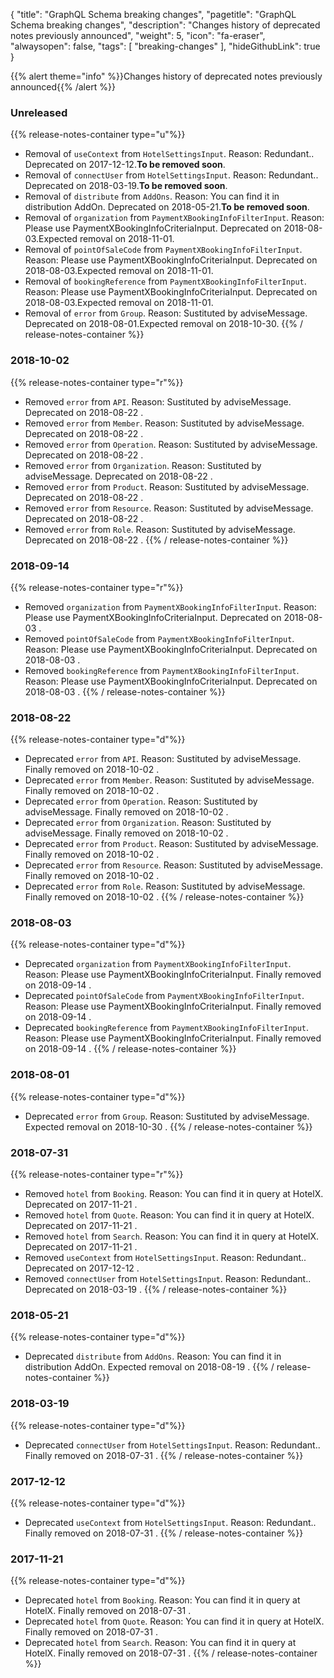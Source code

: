 {
	"title": "GraphQL Schema breaking changes",
	"pagetitle": "GraphQL Schema breaking changes",
	"description": "Changes history of deprecated notes previously announced",
	"weight": 5,
	"icon": "fa-eraser",
	"alwaysopen": false,
	"tags": [
		"breaking-changes"
	],
	"hideGithubLink": true
}

{{% alert theme="info" %}}Changes history of deprecated notes previously announced{{% /alert %}}

### Unreleased
{{% release-notes-container type="u"%}}
- Removal of `useContext` from `HotelSettingsInput`. Reason: Redundant..  Deprecated on 2017-12-12.**To be removed soon**.
- Removal of `connectUser` from `HotelSettingsInput`. Reason: Redundant..  Deprecated on 2018-03-19.**To be removed soon**.
- Removal of `distribute` from `AddOns`. Reason: You can find it in distribution AddOn.  Deprecated on 2018-05-21.**To be removed soon**.
- Removal of `organization` from `PaymentXBookingInfoFilterInput`. Reason: Please use PaymentXBookingInfoCriteriaInput.  Deprecated on 2018-08-03.Expected removal on 2018-11-01.
- Removal of `pointOfSaleCode` from `PaymentXBookingInfoFilterInput`. Reason: Please use PaymentXBookingInfoCriteriaInput.  Deprecated on 2018-08-03.Expected removal on 2018-11-01.
- Removal of `bookingReference` from `PaymentXBookingInfoFilterInput`. Reason: Please use PaymentXBookingInfoCriteriaInput.  Deprecated on 2018-08-03.Expected removal on 2018-11-01.
- Removal of `error` from `Group`. Reason: Sustituted by adviseMessage.  Deprecated on 2018-08-01.Expected removal on 2018-10-30.
{{% / release-notes-container %}}
### 2018-10-02
{{% release-notes-container type="r"%}}
- Removed `error` from `API`. Reason: Sustituted by adviseMessage. Deprecated on 2018-08-22 .
- Removed `error` from `Member`. Reason: Sustituted by adviseMessage. Deprecated on 2018-08-22 .
- Removed `error` from `Operation`. Reason: Sustituted by adviseMessage. Deprecated on 2018-08-22 .
- Removed `error` from `Organization`. Reason: Sustituted by adviseMessage. Deprecated on 2018-08-22 .
- Removed `error` from `Product`. Reason: Sustituted by adviseMessage. Deprecated on 2018-08-22 .
- Removed `error` from `Resource`. Reason: Sustituted by adviseMessage. Deprecated on 2018-08-22 .
- Removed `error` from `Role`. Reason: Sustituted by adviseMessage. Deprecated on 2018-08-22 .
{{% / release-notes-container %}}
### 2018-09-14
{{% release-notes-container type="r"%}}
- Removed `organization` from `PaymentXBookingInfoFilterInput`. Reason: Please use PaymentXBookingInfoCriteriaInput. Deprecated on 2018-08-03 .
- Removed `pointOfSaleCode` from `PaymentXBookingInfoFilterInput`. Reason: Please use PaymentXBookingInfoCriteriaInput. Deprecated on 2018-08-03 .
- Removed `bookingReference` from `PaymentXBookingInfoFilterInput`. Reason: Please use PaymentXBookingInfoCriteriaInput. Deprecated on 2018-08-03 .
{{% / release-notes-container %}}
### 2018-08-22
{{% release-notes-container type="d"%}}
- Deprecated `error` from `API`. Reason: Sustituted by adviseMessage. Finally removed on 2018-10-02 .
- Deprecated `error` from `Member`. Reason: Sustituted by adviseMessage. Finally removed on 2018-10-02 .
- Deprecated `error` from `Operation`. Reason: Sustituted by adviseMessage. Finally removed on 2018-10-02 .
- Deprecated `error` from `Organization`. Reason: Sustituted by adviseMessage. Finally removed on 2018-10-02 .
- Deprecated `error` from `Product`. Reason: Sustituted by adviseMessage. Finally removed on 2018-10-02 .
- Deprecated `error` from `Resource`. Reason: Sustituted by adviseMessage. Finally removed on 2018-10-02 .
- Deprecated `error` from `Role`. Reason: Sustituted by adviseMessage. Finally removed on 2018-10-02 .
{{% / release-notes-container %}}
### 2018-08-03
{{% release-notes-container type="d"%}}
- Deprecated `organization` from `PaymentXBookingInfoFilterInput`. Reason: Please use PaymentXBookingInfoCriteriaInput. Finally removed on 2018-09-14 .
- Deprecated `pointOfSaleCode` from `PaymentXBookingInfoFilterInput`. Reason: Please use PaymentXBookingInfoCriteriaInput. Finally removed on 2018-09-14 .
- Deprecated `bookingReference` from `PaymentXBookingInfoFilterInput`. Reason: Please use PaymentXBookingInfoCriteriaInput. Finally removed on 2018-09-14 .
{{% / release-notes-container %}}
### 2018-08-01
{{% release-notes-container type="d"%}}
- Deprecated `error` from `Group`. Reason: Sustituted by adviseMessage. Expected removal on 2018-10-30 .
{{% / release-notes-container %}}
### 2018-07-31
{{% release-notes-container type="r"%}}
- Removed `hotel` from `Booking`. Reason: You can find it in query at HotelX. Deprecated on 2017-11-21 .
- Removed `hotel` from `Quote`. Reason: You can find it in query at HotelX. Deprecated on 2017-11-21 .
- Removed `hotel` from `Search`. Reason: You can find it in query at HotelX. Deprecated on 2017-11-21 .
- Removed `useContext` from `HotelSettingsInput`. Reason: Redundant.. Deprecated on 2017-12-12 .
- Removed `connectUser` from `HotelSettingsInput`. Reason: Redundant.. Deprecated on 2018-03-19 .
{{% / release-notes-container %}}
### 2018-05-21
{{% release-notes-container type="d"%}}
- Deprecated `distribute` from `AddOns`. Reason: You can find it in distribution AddOn. Expected removal on 2018-08-19 .
{{% / release-notes-container %}}
### 2018-03-19
{{% release-notes-container type="d"%}}
- Deprecated `connectUser` from `HotelSettingsInput`. Reason: Redundant.. Finally removed on 2018-07-31 .
{{% / release-notes-container %}}
### 2017-12-12
{{% release-notes-container type="d"%}}
- Deprecated `useContext` from `HotelSettingsInput`. Reason: Redundant.. Finally removed on 2018-07-31 .
{{% / release-notes-container %}}
### 2017-11-21
{{% release-notes-container type="d"%}}
- Deprecated `hotel` from `Booking`. Reason: You can find it in query at HotelX. Finally removed on 2018-07-31 .
- Deprecated `hotel` from `Quote`. Reason: You can find it in query at HotelX. Finally removed on 2018-07-31 .
- Deprecated `hotel` from `Search`. Reason: You can find it in query at HotelX. Finally removed on 2018-07-31 .
{{% / release-notes-container %}}